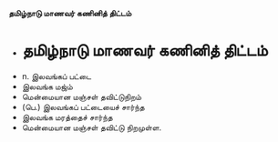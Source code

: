 **தமிழ்நாடு மாணவர் கணினித் திட்டம்**
- # தமிழ்நாடு மாணவர் கணினித் திட்டம்
- n. இலவங்கப் பட்டை
- இலவங்க மஜ்ம்
- மென்மையான மஞ்சள் தவிட்டுநிறம்
- (பெ.) இலவங்கப் பட்டையைச் சார்ந்த
- இலவங்க மரத்தைச் சார்ந்த
- மென்மையான மஞ்சள் தவிட்டு நிறமுள்ள.

